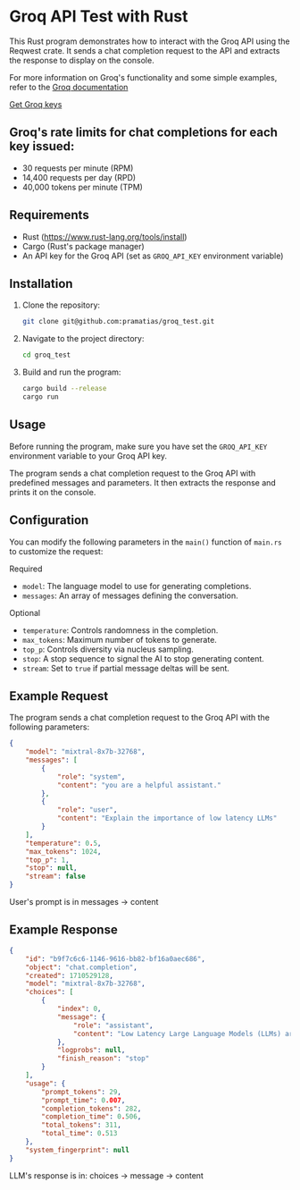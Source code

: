 # Groq API Test with Rust

This Rust program demonstrates how to interact with the Groq API using the
Reqwest crate. It sends a chat completion request to the API and extracts the
response to display on the console.

For more information on Groq's functionality and some simple examples, refer to
the [Groq documentation](https://console.groq.com/docs/text-chat)

[Get Groq keys](https://console.groq.com/keys)

## Groq's rate limits for chat completions for each key issued:
- 30 requests per minute (RPM)
- 14,400 requests per day (RPD)
- 40,000 tokens per minute (TPM)

## Requirements

- Rust (https://www.rust-lang.org/tools/install)
- Cargo (Rust's package manager)
- An API key for the Groq API (set as `GROQ_API_KEY` environment variable)

## Installation

1. Clone the repository:

    ```bash
    git clone git@github.com:pramatias/groq_test.git
    ```

2. Navigate to the project directory:

    ```bash
    cd groq_test
    ```

3. Build and run the program:

    ```bash
    cargo build --release
    cargo run
    ```

## Usage

Before running the program, make sure you have set the `GROQ_API_KEY`
environment variable to your Groq API key.

The program sends a chat completion request to the Groq API with predefined
messages and parameters. It then extracts the response and prints it on the
console.

## Configuration

You can modify the following parameters in the `main()` function of `main.rs` to
customize the request:

Required
- `model`: The language model to use for generating completions.
- `messages`: An array of messages defining the conversation.

Optional
- `temperature`: Controls randomness in the completion.
- `max_tokens`: Maximum number of tokens to generate.
- `top_p`: Controls diversity via nucleus sampling.
- `stop`: A stop sequence to signal the AI to stop generating content.
- `stream`: Set to `true` if partial message deltas will be sent.

## Example Request

The program sends a chat completion request to the Groq API with the following parameters:

```json
{
    "model": "mixtral-8x7b-32768",
    "messages": [
        {
            "role": "system",
            "content": "you are a helpful assistant."
        },
        {
            "role": "user",
            "content": "Explain the importance of low latency LLMs"
        }
    ],
    "temperature": 0.5,
    "max_tokens": 1024,
    "top_p": 1,
    "stop": null,
    "stream": false
}

```
User's prompt is in messages -> content

## Example Response

```json
{
    "id": "b9f7c6c6-1146-9616-bb82-bf16a0aec686",
    "object": "chat.completion",
    "created": 1710529128,
    "model": "mixtral-8x7b-32768",
    "choices": [
        {
            "index": 0,
            "message": {
                "role": "assistant",
                "content": "Low Latency Large Language Models (LLMs) are critical..."
            },
            "logprobs": null,
            "finish_reason": "stop"
        }
    ],
    "usage": {
        "prompt_tokens": 29,
        "prompt_time": 0.007,
        "completion_tokens": 282,
        "completion_time": 0.506,
        "total_tokens": 311,
        "total_time": 0.513
    },
    "system_fingerprint": null
}

```
LLM's response is in: choices -> message -> content
